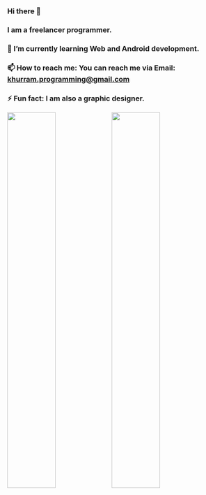 ### Hi there 👋
### I am a freelancer programmer.
### 🌱 I’m currently learning Web and Android development.
### 📫 How to reach me: You can reach me via Email: khurram.programming@gmail.com
### ⚡ Fun fact: I am also a graphic designer.
<img align="left" width="47%" src="https://github-readme-stats.vercel.app/api?username=khurram-programming&show_icons=true&theme=radical"/>
<img align="left" width="47%" src="https://github-readme-stats.vercel.app/api/top-langs/?username=khurram-programming&layout=compact"/>
